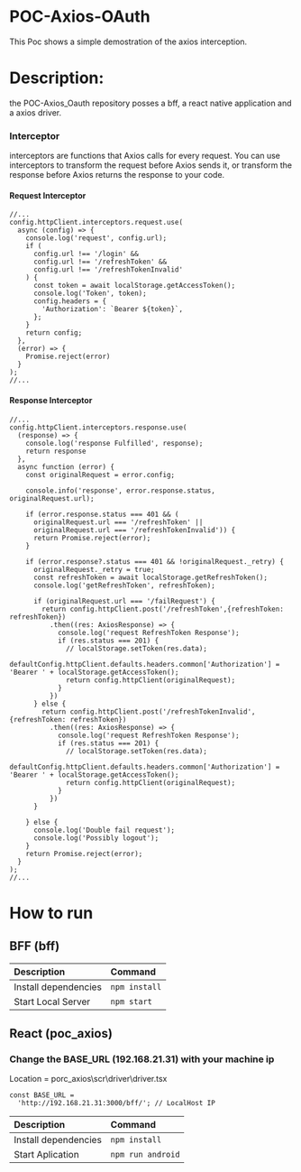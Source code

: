 # POC-Axios-OAuth
This Poc shows a simple demostration of the axios interception. 
 
# Description:
the POC-Axios_Oauth repository posses a bff, a react native application and a axios driver.

### Interceptor 

interceptors are functions that Axios calls for every request. You can use interceptors to transform the request before Axios sends it, or transform the response before Axios returns the response to your code.

#### Request Interceptor

```
//...
config.httpClient.interceptors.request.use(
  async (config) => {
    console.log('request', config.url);
    if (
      config.url !== '/login' &&
      config.url !== '/refreshToken' &&
      config.url !== '/refreshTokenInvalid'
    ) {
      const token = await localStorage.getAccessToken();
      console.log('Token', token);
      config.headers = {
        'Authorization': `Bearer ${token}`,
      };
    }
    return config;
  },
  (error) => {
    Promise.reject(error)
  }
);
//...
```

#### Response Interceptor

```
//...
config.httpClient.interceptors.response.use(
  (response) => {
    console.log('response Fulfilled', response);
    return response
  },
  async function (error) {
    const originalRequest = error.config;

    console.info('response', error.response.status, originalRequest.url);

    if (error.response.status === 401 && (
      originalRequest.url === '/refreshToken' ||
      originalRequest.url === '/refreshTokenInvalid')) {
      return Promise.reject(error);
    }

    if (error.response?.status === 401 && !originalRequest._retry) {
      originalRequest._retry = true;
      const refreshToken = await localStorage.getRefreshToken();
      console.log('getRefreshToken', refreshToken);

      if (originalRequest.url === '/failRequest') {
        return config.httpClient.post('/refreshToken',{refreshToken: refreshToken})
          .then((res: AxiosResponse) => {
            console.log('request RefreshToken Response');
            if (res.status === 201) {
              // localStorage.setToken(res.data);
              defaultConfig.httpClient.defaults.headers.common['Authorization'] = 'Bearer ' + localStorage.getAccessToken();
              return config.httpClient(originalRequest);
            }
          })
      } else {
        return config.httpClient.post('/refreshTokenInvalid',{refreshToken: refreshToken})
          .then((res: AxiosResponse) => {
            console.log('request RefreshToken Response');
            if (res.status === 201) {
              // localStorage.setToken(res.data);
              defaultConfig.httpClient.defaults.headers.common['Authorization'] = 'Bearer ' + localStorage.getAccessToken();
              return config.httpClient(originalRequest);
            }
          })
      }

    } else {
      console.log('Double fail request');
      console.log('Possibly logout');
    }
    return Promise.reject(error);
  }
);
//...
```

# How to run

## BFF (bff)

| Description | Command |
| :--- | :--- |
| Install dependencies | `npm install` |
| Start Local Server | `npm start` |

## React (poc_axios)

### Change the BASE_URL (192.168.21.31) with your machine ip

Location = porc_axios\scr\driver\driver.tsx
```
const BASE_URL =
  'http://192.168.21.31:3000/bff/'; // LocalHost IP
```

| Description | Command |
| :--- | :--- |
| Install dependencies | `npm install` |
| Start Aplication | `npm run android` |
